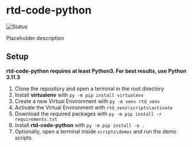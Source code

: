 # rtd-code-python

![Status](https://github.com/github/docs/actions/workflows/main.yml/badge.svg)

Placeholder description

## Setup 
**rtd-code-python requires at least Python3. For best results, use Python 3.11.3**

1. Clone the repository and open a terminal in the root directory
2. Install **virtualenv** with `py -m pip install virtualenv`
3. Create a new Virtual Environment with `py -m venv rtd_venv`
4. Activate the Virtual Environment with `rtd_venv\scripts\activate`
5. Download the required packages with `py -m pip install -r requirements.txt`
6. Install **rtd-code-python** with `py -m pip install -e .`
7. Optionally, open a terminal inside `scripts\demos` and run the demo scripts